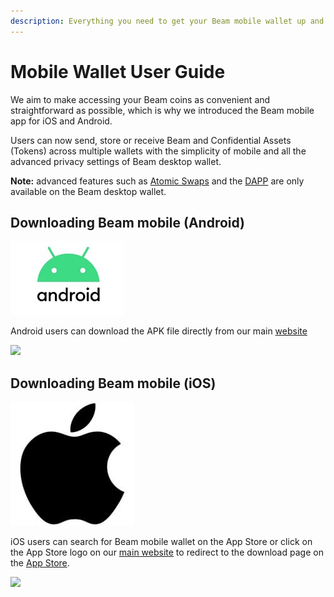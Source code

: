 ```yaml
---
description: Everything you need to get your Beam mobile wallet up and running!
---
```


# Mobile Wallet User Guide

We aim to make accessing your Beam coins as convenient and straightforward as possible, which is why we introduced the Beam mobile app for iOS and Android. 

Users can now send, store or receive Beam and Confidential Assets (Tokens) across multiple wallets with the simplicity of mobile and all the advanced privacy settings of Beam desktop wallet.


**Note:** advanced features such as [Atomic Swaps](https://beamx.gitbook.io/atomic-swaps-desktop-guide/-Ma18rFhhJ0iJaAAv2-M/) and the [DAPP](https://beamx.gitbook.io/desktop-wallet-user-guide/-MazOCfj5sWCcgrEum9r/daap-store) are only available on the Beam desktop wallet.


## Downloading Beam mobile (Android)

![](.gitbook/assets/android10hero.jpg)

Android users can download the APK file directly from our main [website](/downloads)



![](https://gblobscdn.gitbook.com/assets%2F-MahNP292RdjN51kZZ89%2F-MahSHE-E7lKdJWPtprp%2F-MahVkuNX7itdxoyeS65%2FScreenshot\_181.png?alt=media\&token=ca01b80b-8ab3-4605-9a5c-0c20fc5bcd44)

## Downloading Beam mobile (iOS)

![](.gitbook/assets/imgonline-com-ua-Resize-xn0woxejZG.jpg)

iOS users can search for Beam mobile wallet on the App Store or click on the App Store logo on our [main website](/downloads/mainnet-mac) to redirect to the download page on the [App Store](https://apps.apple.com/us/app/beam-privacy-wallet/id1459842353?ls=1).



![](https://gblobscdn.gitbook.com/assets%2F-MahNP292RdjN51kZZ89%2F-MahSHE-E7lKdJWPtprp%2F-Mah\_4VlWCXG715SanBk%2FScreenshot\_182.png?alt=media\&token=c09c6a5c-531d-4289-9ca9-739fcb8c3307)
